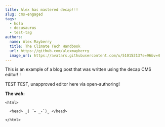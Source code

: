 ```yaml
---
title: Alex has mastered decap!!!
slug: cms-engaged
tags:
  - hola
  - docusaurus
  - test-tag
authors:
  name: Alex Mayberry
  title: The Climate Tech Handbook
  url: https://github.com/alexmayberry
  image_url: https://avatars.githubusercontent.com/u/51015213?s=96&v=4
---
```

This is an example of a blog post that was written using the decap CMS editor! !



TEST TEST, unapproved editor here via open-authoring!

**The *web*:**

```
<html>

  <head> ‿( ́ ̵ _-`)‿ </head>

</html>
```